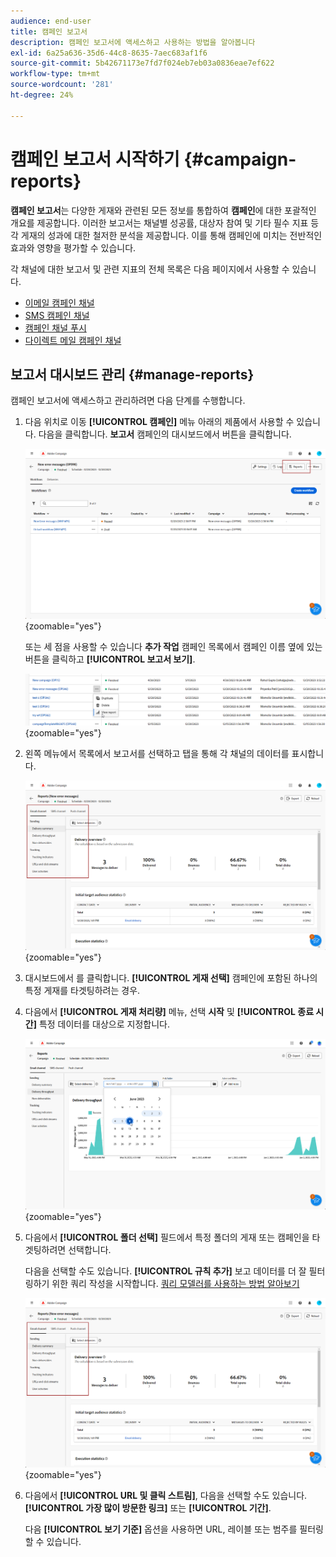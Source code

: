 ```yaml
---
audience: end-user
title: 캠페인 보고서
description: 캠페인 보고서에 액세스하고 사용하는 방법을 알아봅니다
exl-id: 6a25a636-35d6-44c8-8635-7aec683af1f6
source-git-commit: 5b42671173e7fd7f024eb7eb03a0836eae7ef622
workflow-type: tm+mt
source-wordcount: '281'
ht-degree: 24%

---
```


# 캠페인 보고서 시작하기 {#campaign-reports}

**캠페인 보고서**&#x200B;는 다양한 게재와 관련된 모든 정보를 통합하여 **캠페인**&#x200B;에 대한 포괄적인 개요를 제공합니다. 이러한 보고서는 채널별 성공률, 대상자 참여 및 기타 필수 지표 등 각 게재의 성과에 대한 철저한 분석을 제공합니다. 이를 통해 캠페인에 미치는 전반적인 효과와 영향을 평가할 수 있습니다.

각 채널에 대한 보고서 및 관련 지표의 전체 목록은 다음 페이지에서 사용할 수 있습니다.

* [이메일 캠페인 채널](campaign-reports-email.md)
* [SMS 캠페인 채널](campaign-reports-sms.md)
* [캠페인 채널 푸시](campaign-reports-push.md)
* [다이렉트 메일 캠페인 채널](campaign-reports-direct-mail.md)

## 보고서 대시보드 관리 {#manage-reports}

캠페인 보고서에 액세스하고 관리하려면 다음 단계를 수행합니다.

1. 다음 위치로 이동 **[!UICONTROL 캠페인]** 메뉴 아래의 제품에서 사용할 수 있습니다. 다음을 클릭합니다. **보고서** 캠페인의 대시보드에서 버튼을 클릭합니다.

   ![](assets/manage_campaign_report_2.png){zoomable=&quot;yes&quot;}

   또는 세 점을 사용할 수 있습니다 **추가 작업** 캠페인 목록에서 캠페인 이름 옆에 있는 버튼을 클릭하고 **[!UICONTROL 보고서 보기]**.

   ![](assets/manage_campaign_report_1.png){zoomable=&quot;yes&quot;}

1. 왼쪽 메뉴에서 목록에서 보고서를 선택하고 탭을 통해 각 채널의 데이터를 표시합니다.

   ![](assets/manage_campaign_report_4.png){zoomable=&quot;yes&quot;}

1. 대시보드에서 를 클릭합니다. **[!UICONTROL 게재 선택]** 캠페인에 포함된 하나의 특정 게재를 타겟팅하려는 경우.

1. 다음에서 **[!UICONTROL 게재 처리량]** 메뉴, 선택 **시작** 및 **[!UICONTROL 종료 시간]** 특정 데이터를 대상으로 지정합니다.

   ![](assets/manage_campaign_report_3.png){zoomable=&quot;yes&quot;}

1. 다음에서 **[!UICONTROL 폴더 선택]** 필드에서 특정 폴더의 게재 또는 캠페인을 타겟팅하려면 선택합니다.

   다음을 선택할 수도 있습니다. **[!UICONTROL 규칙 추가]** 보고 데이터를 더 잘 필터링하기 위한 쿼리 작성을 시작합니다. [쿼리 모델러를 사용하는 방법 알아보기](../query/query-modeler-overview.md)

   ![](assets/manage_campaign_report_4.png){zoomable=&quot;yes&quot;}

1. 다음에서 **[!UICONTROL URL 및 클릭 스트림]**, 다음을 선택할 수도 있습니다. **[!UICONTROL 가장 많이 방문한 링크]** 또는 **[!UICONTROL 기간]**.

   다음 **[!UICONTROL 보기 기준]** 옵션을 사용하면 URL, 레이블 또는 범주를 필터링할 수 있습니다.
